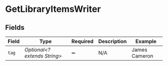 # GetLibraryItemsWriter


## Fields

| Field                        | Type                         | Required                     | Description                  | Example                      |
| ---------------------------- | ---------------------------- | ---------------------------- | ---------------------------- | ---------------------------- |
| `tag`                        | *Optional<? extends String>* | :heavy_minus_sign:           | N/A                          | James Cameron                |